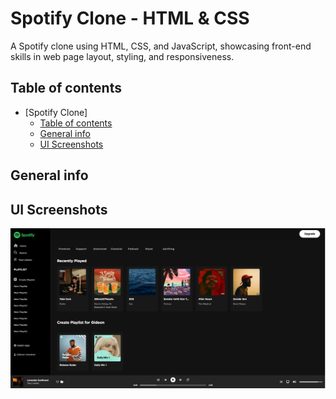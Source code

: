 # Spotify Clone - HTML & CSS  

A Spotify clone using HTML, CSS, and JavaScript, showcasing front-end skills in web page layout, styling, and responsiveness.

## Table of contents

-   [Spotify Clone]
    -   [Table of contents](#table-of-contents)
    -   [General info](#general-info)
    -   [UI Screenshots](#ui-screenshots)
          

## General info


## UI Screenshots

![Spotify Clone](/assets/img/spotify.png)





